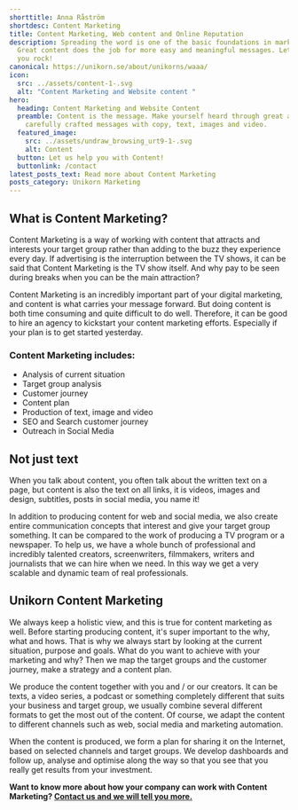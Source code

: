 ```yaml
---
shorttitle: Anna Råström
shortdesc: Content Marketing
title: Content Marketing, Web content and Online Reputation
description: Spreading the word is one of the basic foundations in marketing.
  Great content does the job for more easy and meaningful messages. Let us help
  you rock!
canonical: https://unikorn.se/about/unikorns/waaa/
icon:
  src: ../assets/content-1-.svg
  alt: "Content Marketing and Website content "
hero:
  heading: Content Marketing and Website Content
  preamble: Content is the message. Make yourself heard through great and
    carefully crafted messages with copy, text, images and video.
  featured_image:
    src: ../assets/undraw_browsing_urt9-1-.svg
    alt: Content
  button: Let us help you with Content!
  buttonlink: /contact
latest_posts_text: Read more about Content Marketing
posts_category: Unikorn Marketing
---
```

## What is Content Marketing?

Content Marketing is a way of working with content that attracts and interests your target group rather than adding to the buzz they experience every day. If advertising is the interruption between the TV shows, it can be said that Content Marketing is the TV show itself. And why pay to be seen during breaks when you can be the main attraction?

Content Marketing is an incredibly important part of your digital marketing, and content is what carries your message forward. But doing content is both time consuming and quite difficult to do well. Therefore, it can be good to hire an agency to kickstart your content marketing efforts. Especially if your plan is to get started yesterday.

### Content Marketing includes:

* Analysis of current situation
* Target group analysis
* Customer journey 
* Content plan
* Production of text, image and video
* SEO and Search customer journey
* Outreach in Social Media

## Not just text

When you talk about content, you often talk about the written text on a page, but content is also the text on all links, it is videos, images and design, subtitles, posts in social media, you name it!

In addition to producing content for web and social media, we also create entire communication concepts that interest and give your target group something. It can be compared to the work of producing a TV program or a newspaper. To help us, we have a whole bunch of professional and incredibly talented creators, screenwriters, filmmakers, writers and journalists that we can hire when we need. In this way we get a very scalable and dynamic team of real professionals.

## Unikorn Content Marketing

We always keep a holistic view, and this is true for content marketing as well. Before starting producing content, it's super important to the why, what and hows. That is why we always start by looking at the current situation, purpose and goals. What do you want to achieve with your marketing and why? Then we map the target groups and the customer journey, make a strategy and a content plan.

We produce the content together with you and / or our creators. It can be texts, a video series, a podcast or something completely different that suits your business and target group, we usually combine several different formats to get the most out of the content. Of course, we adapt the content to different channels such as web, social media and marketing automation.

When the content is produced, we form a plan for sharing it on the Internet, based on selected channels and target groups. We develop dashboards and follow up, analyse and optimise along the way so that you see that you really get results from your investment.

**Want to know more about how your company can work with Content Marketing? [Contact us and we will tell you more.](/contact)**
